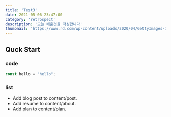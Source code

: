 ```yaml
---
title: 'Test3'
date: 2021-05-06 23:47:00
category: 'retrospect'
description: '오늘 배운것을 작성합니다'
thumbnail: 'https://www.rd.com/wp-content/uploads/2020/04/GettyImages-1142330016.jpg'
---
```


## Quck Start

### code

```javascript
const hello = "hello";
```
### list

- Add blog post to content/post.
- Add resume to content/about.
- Add plan to content/plan.
